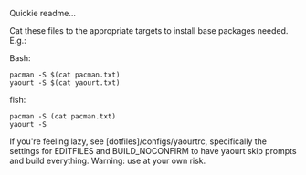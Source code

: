 Quickie readme...

Cat these files to the appropriate targets to install base packages needed. E.g.:

Bash: 

```
pacman -S $(cat pacman.txt)
yaourt -S $(cat yaourt.txt)
```

fish:

```
pacman -S (cat pacman.txt)
yaourt -S
```

If you're feeling lazy, see [dotfiles]/configs/yaourtrc, specifically the settings for EDITFILES and BUILD_NOCONFIRM to have yaourt skip prompts and build everything. Warning: use at your own risk.
